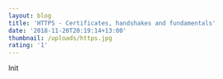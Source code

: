 ```yaml
---
layout: blog
title: 'HTTPS - Certificates, handshakes and fundamentals'
date: '2018-11-20T20:19:14+13:00'
thumbnail: /uploads/https.jpg
rating: '1'
---
```

Init
